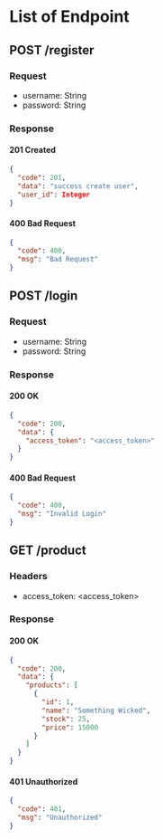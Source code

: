 # List of Endpoint
## POST /register

### Request
- username: String
- password: String

### Response
#### 201 Created
```json
{
  "code": 201,
  "data": "success create user",
  "user_id": Integer
}
```

#### 400 Bad Request
```json
{
  "code": 400,
  "msg": "Bad Request"
}
```

## POST /login

### Request
- username: String
- password: String

### Response
#### 200 OK
```json
{
  "code": 200,
  "data": {
    "access_token": "<access_token>"
  }
}
```

#### 400 Bad Request
```json
{
  "code": 400,
  "msg": "Invalid Login"
}
```

## GET /product

### Headers
- access_token: <access_token>

### Response
#### 200 OK
```json
{
  "code": 200,
  "data": {
    "products": [
      {
        "id": 1,
        "name": "Something Wicked",
        "stock": 25,
        "price": 15000
      }
    ]
  }
}
```

#### 401 Unauthorized
```json
{
  "code": 401,
  "msg": "Unauthorized"
}
```